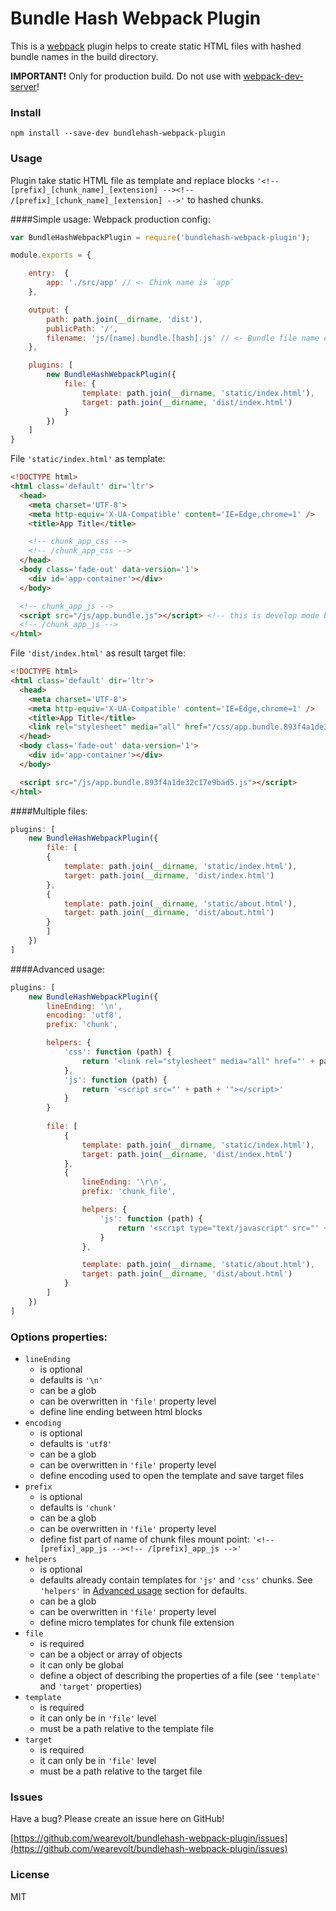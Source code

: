# Bundle Hash Webpack Plugin

This is a [webpack](http://webpack.github.io/) plugin helps to create static HTML files with hashed bundle names in the build directory.

**IMPORTANT!** Only for production build. Do not use with [webpack-dev-server](https://webpack.github.io/docs/webpack-dev-server.html)!

### Install
`
npm install --save-dev bundlehash-webpack-plugin
`

### Usage
Plugin take static HTML file as template and replace blocks
`'<!-- [prefix]_[chunk_name]_[extension] --><!-- /[prefix]_[chunk_name]_[extension] -->'`
to hashed chunks.

####Simple usage:
Webpack production config:
```javascript
var BundleHashWebpackPlugin = require('bundlehash-webpack-plugin');

module.exports = {

    entry:  {
        app: './src/app' // <- Chink name is `app`
    },

    output: {
        path: path.join(__dirname, 'dist'),
        publicPath: '/',
        filename: 'js/[name].bundle.[hash].js' // <- Bundle file name contain hash part
    },

    plugins: [
        new BundleHashWebpackPlugin({
            file: {
                template: path.join(__dirname, 'static/index.html'),
                target: path.join(__dirname, 'dist/index.html')
            }
        })
    ]    
}
```

File `'static/index.html'` as template:
```html
<!DOCTYPE html>
<html class='default' dir='ltr'>
  <head>
    <meta charset='UTF-8'>
    <meta http-equiv='X-UA-Compatible' content='IE=Edge,chrome=1' />
    <title>App Title</title>

    <!-- chunk_app_css -->
    <!-- /chunk_app_css -->
  </head>
  <body class='fade-out' data-version='1'>
    <div id='app-container'></div>
  </body>

  <!-- chunk_app_js -->
  <script src="/js/app.bundle.js"></script> <!-- this is develop mode bundle -->
  <!-- /chunk_app_js -->
</html>
```

File `'dist/index.html'` as result target file:
```html
<!DOCTYPE html>
<html class='default' dir='ltr'>
  <head>
    <meta charset='UTF-8'>
    <meta http-equiv='X-UA-Compatible' content='IE=Edge,chrome=1' />
    <title>App Title</title>
    <link rel="stylesheet" media="all" href="/css/app.bundle.893f4a1de32c17e9bad5.css" />
  </head>
  <body class='fade-out' data-version='1'>
    <div id='app-container'></div>
  </body>

  <script src="/js/app.bundle.893f4a1de32c17e9bad5.js"></script>
</html>
```

####Multiple files:
```javascript
plugins: [
    new BundleHashWebpackPlugin({
        file: [
        {
            template: path.join(__dirname, 'static/index.html'),
            target: path.join(__dirname, 'dist/index.html')
        },
        {
            template: path.join(__dirname, 'static/about.html'),
            target: path.join(__dirname, 'dist/about.html')
        }
        ]
    })
]    
```

####Advanced usage:
```javascript
plugins: [
    new BundleHashWebpackPlugin({
        lineEnding: '\n',
        encoding: 'utf8',
        prefix: 'chunk',

        helpers: {
            'css': function (path) { 
                return '<link rel="stylesheet" media="all" href="' + path + '" />'
            },
            'js': function (path) { 
                return '<script src="' + path + '"></script>'
            }
        }
    
        file: [
            {
                template: path.join(__dirname, 'static/index.html'),
                target: path.join(__dirname, 'dist/index.html')
            },
            {
                lineEnding: '\r\n',
                prefix: 'chunk_file',

                helpers: {
                    'js': function (path) { 
                        return '<script type="text/javascript" src="' + path + '" defer></script>'
                    }
                },

                template: path.join(__dirname, 'static/about.html'),
                target: path.join(__dirname, 'dist/about.html')
            }
        ]
    })
]    
```

### Options properties:
* `lineEnding`
    - is optional
    - defaults is `'\n'`
    - can be a glob
    - can be overwritten in `'file'` property level
    - define line ending between html blocks
* `encoding`
    - is optional
    - defaults is `'utf8'`
    - can be a glob
    - can be overwritten in `'file'` property level
    - define encoding used to open the template and save target files
* `prefix`
    - is optional
    - defaults is `'chunk'`
    - can be a glob
    - can be overwritten in `'file'` property level
    - define fist part of name of chunk files mount point: `'<!-- [prefix]_app_js --><!-- /[prefix]_app_js -->'` 
* `helpers`
    - is optional
    - defaults already contain templates for `'js'` and `'css'` chunks. 
      See `'helpers'` in [Advanced usage](https://github.com/wearevolt/bundlehash-webpack-plugin#advanced-usage) section for defaults. 
    - can be a glob
    - can be overwritten in `'file'` property level
    - define micro templates for chunk file extension    
* `file`
    - is required
    - can be a object or array of objects
    - it can only be global
    - define a object of describing the properties of a file (see `'template'` and `'target'` properties)
* `template`
    - is required
    - it can only be in `'file'` level
    - must be a path relative to the template file
* `target`
    - is required
    - it can only be in `'file'` level
    - must be a path relative to the target file

### Issues

Have a bug? Please create an issue here on GitHub!

[https://github.com/wearevolt/bundlehash-webpack-plugin/issues](https://github.com/wearevolt/bundlehash-webpack-plugin/issues)

### License

MIT